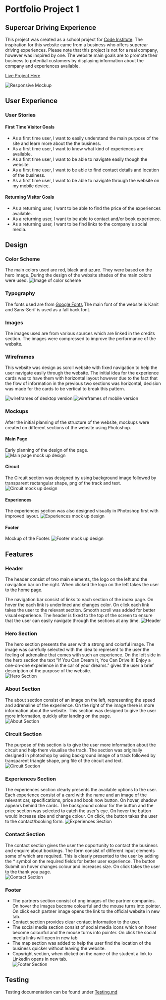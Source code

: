 # Portfolio Project 1
## Supercar Driving Experience
This project was created as a school project for [Code Institute](https://codeinstitute.net/ie/). The inspiration for this website came from a business who offers supercar driving experiences. Please note that this project is not for a real company, however was inspired by one. The website main goals are to promote their business to potential customers by displaying information about the company and experiences available. 

[Live Project Here](https://dayana-n.github.io/portfolio-project-1/index.html)

![Responsive Mockup](./assets/images/readme-images/responsive.PNG)
## User Experience
### User Stories
#### First Time Visitor Goals
* As a first time user, I want to easily understand the main purpose of the site and learn more about the the business.
* As a first time user, I want to know what kind of experiences are available.
* As a first time user, I want to be able to navigate easily though the website.
* As a first time user, I want to be able to find contact details and location of the business.
* As a first time user, I want to be able to navigate through the website on my mobile device.
#### Returning Visitor Goals
* As a returning user, I want to be able to find the price of the experiences available.
* As a returning user, I want to be able to contact and/or book experience.
* As a returning user, I want to be find links to the company's social media.
## Design
### Color Scheme
The main colors used are red, black and azure. They were based on the hero image. During the design of the website shades of the main colors were used. 
![Image of color scheme](./assets/images/readme-images/color-scheme.PNG)
### Typography
The fonts used are from [Google Fonts](https://fonts.google.com/specimen/Kanit?query=kanit) The main font of the website is Kanit and Sans-Serif is used as a fall back font.
### Images
The images used are from various sources which are linked in the credits section. The images were compressed to improve the performance of the website. 
### Wireframes
This website was design as scroll website with fixed navigation to help the user navigate easily through the website.
The initial idea for the experience cards was to have them with horizontal layout however due to the fact that the flow of information in the previous two sections was horizontal, decision was made for the cards to be vertical to break this pattern.

![wireframes of desktop version](./assets/images/readme-images/balsamiq-page1.PNG)
![wireframes of mobile version](./assets/images/readme-images/balsamiq-page-mobile.PNG)

### Mockups
After the initial planning of the structure of the website, mockups were created on different sections of the website using Photoshop.
#### Main Page
Early planning of the design of the page. <br>
![Main page mock up design](./assets/images/readme-images/main-page-mockup.PNG)

#### Circuit 
The Circuit section was designed by using background image followed by transparent rectangular shape, png of the track and text.
![Circuit mock up design](./assets/images/readme-images/racetrack-mockup.PNG)

#### Experiences
The experiences section was also designed visually in Photoshop first with improved layout.
![Experiences mock up design](./assets/images/readme-images/carcard-mockup.PNG)
#### Footer
Mockup of the Footer.
![Footer mock up design](./assets/images/readme-images/footer-mockup.PNG)

## Features
### Header
The header consist of two main elements, the logo on the left and the navigation bar on the right. When clicked the logo on the left takes the user to the home page.

The navigation bar consist of links to each section of the index page. On hover the each link is underlined and changes color. On click each link takes the user to the relevant section. Smooth scroll was added for better visual experience. The header is fixed to the top of the screen to ensure that the user can easily navigate through the sections at any time. 
![Header](./assets/images/features/header-features.PNG)

### Hero Section
The hero section presents the user with a strong and colorful image. The image was carefully selected with the idea to represent to the user the feeling of adrenaline that comes with such an experience. 
On the left side in the hero section the text "If You Can Dream It, You Can Drive It! Enjoy a one-on-one experience in the car of your dreams." gives the user a brief description of the purpose of the website. <br>
![Hero Section](./assets/images/features/hero-section-features.PNG)

### About Section 
The about section consist of an image on the left, representing the speed and adrenaline of the experience. On the right of the image there is more information about the website. This section was designed to give the user more information, quickly after landing on the page. <br>
![About Section](./assets/images/features/about-section-features.PNG)

### Circuit Section
The purpose of this section is to give the user more information about the circuit and help them visualise the track. The section was originally designed in photoshop by using background image of a track followed by transparent triangle shape, png file of the circuit and text. <br>
![Circuit Section](./assets/images/features/circuit-features.PNG)


### Experiences Section
The experiences section clearly presents the available options to the user. Each experience consist of a card with the name and an image of the relevant car, specifications, price and book now button. On hover, shadow appears behind the cards. The background colour for the button and the price section was selected to catch the user's eye. On hover the button would increase size and change colour. On click, the button takes the user to the contact/booking form.
![Experiences Section](./assets/images/features/experiences-features.PNG)

### Contact Section 
The contact section gives the user the opportunity to contact the business and enquire about bookings. The form consist of different input elements some of which are required. This is clearly presented to the user by adding the * symbol on the required fields for better user experience. The button Submit on hover changes colour and increases size. On click takes the user to the thank you page.<br>
![Contact Section](./assets/images/features/contact-features.PNG)

### Footer
- The partners section consist of png images of the partner companies. On hover the images become colourful and the mouse turns into pointer. On click each partner image opens the link to the official website in new tab.
- Contact section provides clear contact information to the user. 
- The social media section consist of social media icons which on hover become colourful and the mouse turns into pointer. On click the social media links will open in new tab 
- The map section was added to help the user find the location of the business quicker without leaving the website.
- Copyright section, when clicked on the name of the student a link to LinkedIn opens in new tab. <br>
![Footer Section](./assets/images/features/footer-features.PNG)

## Testing
Testing documentation can be found under [Testing.md](testing.md)